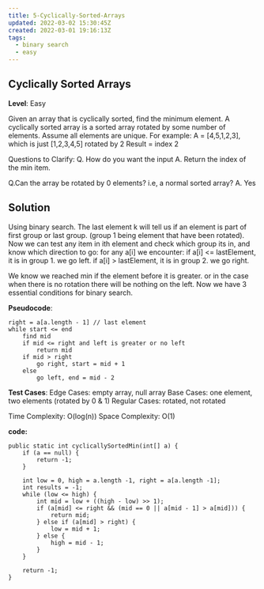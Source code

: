 ```yaml
---
title: 5-Cyclically-Sorted-Arrays
updated: 2022-03-02 15:30:45Z
created: 2022-03-01 19:16:13Z
tags:
  - binary search
  - easy
---
```


## Cyclically Sorted Arrays

**Level**: Easy

Given an array that is cyclically sorted, find the minimum element. A cyclically sorted array is a sorted array rotated by some number of elements. Assume all elements are unique.
For example:
A = \[4,5,1,2,3\], which is just \[1,2,3,4,5\] rotated by 2
Result = index 2

Questions to Clarify:
Q. How do you want the input
A. Return the index of the min item.

Q.Can the array be rotated by 0 elements? i.e, a normal sorted array?
A. Yes

## Solution

Using binary search. The last element k will tell us if an element is part of first group or last group. (group 1 being element that have been rotated).
Now we can test any item in ith element and check which group its in, and know which direction to go:
for any a\[i\] we encounter:
if a\[i\] <= lastElement, it is in group 1. we go left.
if a\[i\] > lastElement, it is in group 2. we go right.

We know we reached min if the element before it is greater. or in the case when there is no rotation there will be nothing on the left.
Now we have 3 essential conditions for binary search.

**Pseudocode**:

```
right = a[a.length - 1] // last element
while start <= end
    find mid
    if mid <= right and left is greater or no left
        return mid
    if mid > right
        go right, start = mid + 1
    else
        go left, end = mid - 2
```

**Test Cases**:
Edge Cases: empty array, null array
Base Cases: one element, two elements (rotated by 0 & 1)
Regular Cases: rotated, not rotated

Time Complexity: O(log(n))
Space Complexity: O(1)

**code:**

```
public static int cyclicallySortedMin(int[] a) {
    if (a == null) {
        return -1;
    }

    int low = 0, high = a.length -1, right = a[a.length -1];
    int results = -1;
    while (low <= high) {
        int mid = low + ((high - low) >> 1);
        if (a[mid] <= right && (mid == 0 || a[mid - 1] > a[mid])) {
            return mid;
        } else if (a[mid] > right) {
            low = mid + 1;
        } else {
            high = mid - 1;
        }
    }

    return -1;
}
```